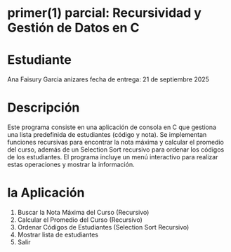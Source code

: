 # primer(1) parcial: Recursividad y Gestión de Datos en C

# Estudiante
Ana Faisury Garcia anizares
fecha  de entrega: 21 de septiembre 2025

# Descripción 
Este programa consiste en una aplicación de consola en C que gestiona una lista predefinida de estudiantes (código y nota). Se implementan funciones recursivas para encontrar la nota máxima y calcular el promedio del curso, además de un Selection Sort recursivo para ordenar los códigos de los estudiantes. El programa incluye un menú interactivo para realizar estas operaciones y mostrar la información.

# la Aplicación
1. Buscar la Nota Máxima del Curso (Recursivo)  
2. Calcular el Promedio del Curso (Recursivo)  
3. Ordenar Códigos de Estudiantes (Selection Sort Recursivo)  
4. Mostrar lista de estudiantes  
5. Salir  
